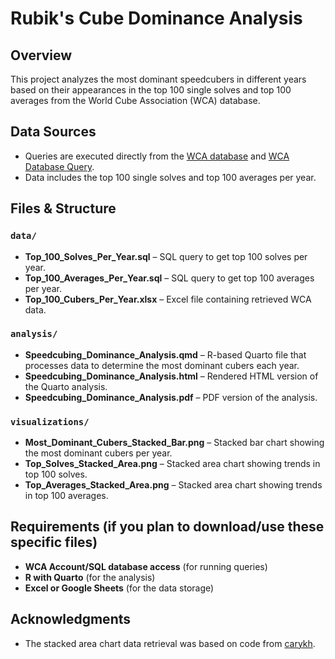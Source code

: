 # Rubik's Cube Dominance Analysis

## Overview
This project analyzes the most dominant speedcubers in different years based on their appearances in the top 100 single solves and top 100 averages from the World Cube Association (WCA) database.

## Data Sources
- Queries are executed directly from the [WCA database](https://www.worldcubeassociation.org/results) and [WCA Database Query](https://statistics.worldcubeassociation.org/database-query).
- Data includes the top 100 single solves and top 100 averages per year.

## Files & Structure
### `data/`
- **Top_100_Solves_Per_Year.sql** – SQL query to get top 100 solves per year.
- **Top_100_Averages_Per_Year.sql** – SQL query to get top 100 averages per year.
- **Top_100_Cubers_Per_Year.xlsx** – Excel file containing retrieved WCA data.

### `analysis/`
- **Speedcubing_Dominance_Analysis.qmd** – R-based Quarto file that processes data to determine the most dominant cubers each year.
- **Speedcubing_Dominance_Analysis.html** – Rendered HTML version of the Quarto analysis.
- **Speedcubing_Dominance_Analysis.pdf** – PDF version of the analysis.

### `visualizations/`
- **Most_Dominant_Cubers_Stacked_Bar.png** – Stacked bar chart showing the most dominant cubers per year.
- **Top_Solves_Stacked_Area.png** – Stacked area chart showing trends in top 100 solves.
- **Top_Averages_Stacked_Area.png** – Stacked area chart showing trends in top 100 averages.

## Requirements (if you plan to download/use these specific files)
- **WCA Account/SQL database access** (for running queries)
- **R with Quarto** (for the analysis)
- **Excel or Google Sheets** (for the data storage)

## Acknowledgments
- The stacked area chart data retrieval was based on code from [carykh](https://github.com/carykh/WCA_SAC).
